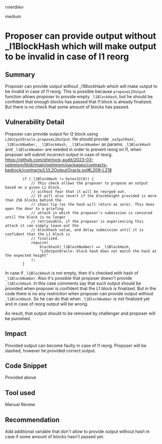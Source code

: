 rvierdiiev

medium

# Proposer can provide output without _l1BlockHash which will make output to be invalid in case of l1 reorg

## Summary
Proposer can provide output without _l1BlockHash which will make output to be invalid in case of l1 reorg. This is possible because `proposeL2Output` function allows proposer to provide empty `_l1BlockHash`, but he should be confident that enough blocks has passed that l1 block is already finalized. But there is no check that some amount of blocks has passed.
## Vulnerability Detail
Proposer can provide output for l2 block using `L2OutputOracle.proposeL2Output`. He should provide `_outputRoot, _l2BlockNumber, _l1BlockHash, _l1BlockNumber` as params.
`_l1BlockHash` and `_l1BlockNumber` are needed in order to prevent reorg on l1, when proposer will submit incorrect output in case of reorg. 
https://github.com/sherlock-audit/2023-03-optimism/blob/main/optimism/packages/contracts-bedrock/contracts/L1/L2OutputOracle.sol#L209-L218
```solidity
        if (_l1BlockHash != bytes32(0)) {
            // This check allows the proposer to propose an output based on a given L1 block,
            // without fear that it will be reorged out.
            // It will also revert if the blockheight provided is more than 256 blocks behind the
            // chain tip (as the hash will return as zero). This does open the door to a griefing
            // attack in which the proposer's submission is censored until the block is no longer
            // retrievable, if the proposer is experiencing this attack it can simply leave out the
            // blockhash value, and delay submission until it is confident that the L1 block is
            // finalized.
            require(
                blockhash(_l1BlockNumber) == _l1BlockHash,
                "L2OutputOracle: block hash does not match the hash at the expected height"
            );
        }
```
In case if `_l1BlockHash` is not empty, then it's checked with hash of `_l1BlockNumber`.
Also it's possible that proposer doesn't provide `_l1BlockHash`. In this case comments say that such output should be provided when proposer is confident that the L1 block is finalized.
But in the code there is no any restriction when proposer can provide output without `_l1BlockHash`. So he can do that when `_l1BlockNumber` is not finalized yet and in case of reorg output will be wrong.

As result, that output should to be removed by challenger and proposer will be punished.
## Impact
Provided output can become faulty in case of l1 reorg. Proposer will be slashed, however he provided correct output.
## Code Snippet
Provided above
## Tool used

Manual Review

## Recommendation
Add additional variable that don't allow to provide output without hash in case if some amount of blocks hasn't passed yet.